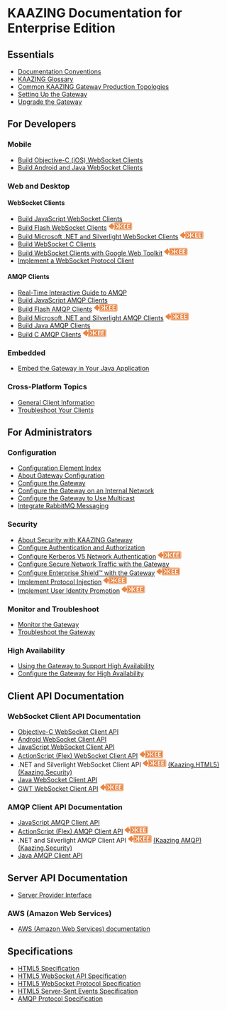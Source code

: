 KAAZING Documentation for Enterprise Edition
============================================

Essentials
----------

-   [Documentation Conventions](about/about.md)
-   [KAAZING Glossary](../kaazing-glossary.md)
-   [Common KAAZING Gateway Production Topologies](admin-reference/c_topologies.md)
-   [Setting Up the Gateway](about/setup-guide.md)
-   [Upgrade the Gateway](upgrade/o_upgrade.md)

For Developers
---------------------------------------

### Mobile

-   [Build Objective-C (iOS) WebSocket Clients](dev-objc/o_dev_objc.md)
-   [Build Android and Java WebSocket Clients](dev-android/o_dev_android.md)

### Web and Desktop

#### WebSocket Clients

-   [Build JavaScript WebSocket Clients](dev-js/o_dev_js.md)
-   [Build Flash WebSocket Clients](dev-flash/o_dev_flash.md) ![This feature is available in KAAZING Gateway - Enterprise Edition](images/enterprise-feature.png)
-   [Build Microsoft .NET and Silverlight WebSocket Clients](dev-dotnet/o_dev_dotnet.md) ![This feature is available in KAAZING Gateway - Enterprise Edition](images/enterprise-feature.png)
-   [Build WebSocket C Clients](dev-c/o_dev_c_websocket.md)
-   [Build WebSocket Clients with Google Web Toolkit](dev-gwt/p_dev_gwt.md) ![This feature is available in KAAZING Gateway - Enterprise Edition](images/enterprise-feature.png)
-   [Implement a WebSocket Protocol Client](dev-protocol/p_protocol_client.md)

#### AMQP Clients

-   [Real-Time Interactive Guide to AMQP](guide-amqp.md)
-   [Build JavaScript AMQP Clients](dev-js/o_dev_js_amqp.md)
-   [Build Flash AMQP Clients](dev-flash/o_dev_flash_amqp.md) ![This feature is available in KAAZING Gateway - Enterprise Edition](images/enterprise-feature.png)
-   [Build Microsoft .NET and Silverlight AMQP Clients](dev-dotnet/o_dev_dotnet_amqp.md) ![This feature is available in KAAZING Gateway - Enterprise Edition](images/enterprise-feature.png)
-   [Build Java AMQP Clients](dev-java/o_dev_java_amqp.md)
-   [Build C AMQP Clients](dev-c/o_dev_c_amqp.md) ![This feature is available in KAAZING Gateway - Enterprise Edition](images/enterprise-feature.png)

### Embedded

-   [Embed the Gateway in Your Java Application](embedded/o_embed.md)

### Cross-Platform Topics

-   [General Client Information](dev-general/c_general_client_information.md)
-   [Troubleshoot Your Clients](troubleshooting/p_dev_troubleshoot.md)

For Administrators
------------------

### Configuration

-   [Configuration Element Index](admin-reference/r_conf_elementindex.md)
-   [About Gateway Configuration](admin-reference/c_conf_concepts.md)
-   [Configure the Gateway](admin-reference/o_conf_checklist.md)
-   [Configure the Gateway on an Internal Network](internal-network/p_network_addresses.md)
-   [Configure the Gateway to Use Multicast](multicast/p_admin_multicast.md)
-   [Integrate RabbitMQ Messaging](integration-amqp/p_amqp_integrate_rabbitmq.md)

### Security

-   [About Security with KAAZING Gateway](security/c_sec_security.md)
-   [Configure Authentication and Authorization](security/o_aaa_config_authentication.md)
-   [Configure Kerberos V5 Network Authentication](security/o_krb.md) ![This feature is available in KAAZING Gateway - Enterprise Edition](images/enterprise-feature.png)
-   [Configure Secure Network Traffic with the Gateway](security/o_tls.md)
-   [Configure Enterprise Shield&trade; with the Gateway](reverse-connectivity/o_rc_checklist.md) ![This feature is available in KAAZING Gateway - Enterprise Edition](images/enterprise-feature.png)
-   [Implement Protocol Injection](security/o_aaa_inject.md) ![This feature is available in KAAZING Gateway - Enterprise Edition](images/enterprise-feature.png)
-   [Implement User Identity Promotion](security/o_aaa_userid_promo.md) ![This feature is available in KAAZING Gateway - Enterprise Edition](images/enterprise-feature.png)

### Monitor and Troubleshoot

-   [Monitor the Gateway](management/o_admin_monitor.md)
-   [Troubleshoot the Gateway](troubleshooting/o_ts.md)

### High Availability

-   [Using the Gateway to Support High Availability](high-availability/u_ha.md)
-   [Configure the Gateway for High Availability](high-availability/o_ha.md)

Client API Documentation
------------------------

### WebSocket Client API Documentation

-   [Objective-C WebSocket Client API](apidoc/client/ios/gateway/index.md)
-   [Android WebSocket Client API](apidoc/client/java/gateway/index.md)
-   [JavaScript WebSocket Client API](apidoc/client/javascript/gateway/index.md)
-   [ActionScript (Flex) WebSocket Client API](apidoc/client/flash/gateway/index.md) ![This feature is available in KAAZING Gateway - Enterprise Edition](images/enterprise-feature.png)
-   .NET and Silverlight WebSocket Client API  ![This feature is available in KAAZING Gateway - Enterprise Edition](images/enterprise-feature.png)
    [(Kaazing.HTML5)](apidoc/client/dotnet/gateway/html/N_Kaazing_HTML5.htm)
    [(Kaazing.Security)](apidoc/client/dotnet/gateway/html/N_Kaazing_Security.htm)
-   [Java WebSocket Client API](apidoc/client/java/gateway/index.md)
-   [GWT WebSocket Client API](apidoc/client/gwt/gateway/index.md)  ![This feature is available in KAAZING Gateway - Enterprise Edition](images/enterprise-feature.png)

### AMQP Client API Documentation

-   [JavaScript AMQP Client API](apidoc/client/javascript/amqp/index.md)
-   [ActionScript (Flex) AMQP Client API](apidoc/client/flash/amqp/index.md) ![This feature is available in KAAZING Gateway - Enterprise Edition](images/enterprise-feature.png)
-   .NET and Silverlight AMQP Client API  ![This feature is available in KAAZING Gateway - Enterprise Edition](images/enterprise-feature.png)
    [(Kaazing AMQP)](apidoc/client/dotnet/html/N_Kaazing_AMQP.htm)
    [(Kaazing.Security)](apidoc/client/dotnet/gateway/html/N_Kaazing_Security.htm)
-   [Java AMQP Client API](apidoc/client/java/amqp/index.md)

Server API Documentation
------------------------

-   [Server Provider Interface](apidoc/server/gateway/server/spi/index.md)

### AWS (Amazon Web Services)
-   [AWS (Amazon Web Services) documentation](../aws/marketplace/index.md)

Specifications
--------------

-   [HTML5 Specification](http://www.w3.org/TR/html5/)
-   [HTML5 WebSocket API Specification](http://dev.w3.org/html5/websockets/)
-   [HTML5 WebSocket Protocol Specification](http://tools.ietf.org/html/rfc6455)
-   [HTML5 Server-Sent Events Specification](http://dev.w3.org/html5/eventsource/)
-   [AMQP Protocol Specification](http://www.amqp.org/)


